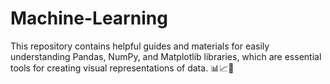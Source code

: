 # Machine-Learning
This repository contains helpful guides and materials for easily understanding Pandas, NumPy, and Matplotlib libraries, which are essential tools for creating visual representations of data. 📊📈🐍
